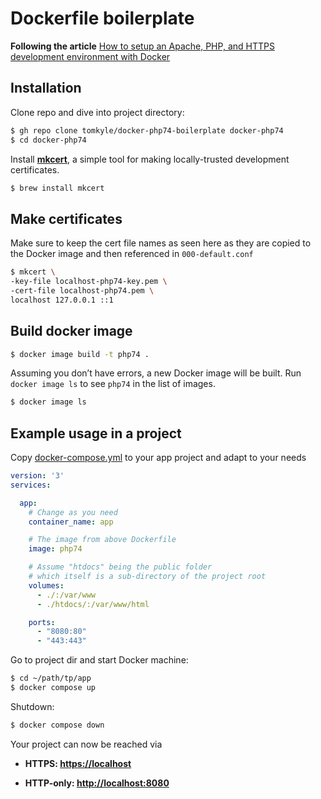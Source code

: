 # Dockerfile boilerplate



**Following the article** [How to setup an Apache, PHP, and HTTPS development environment with Docker](https://dockerwebdev.com/tutorials/docker-php-development/)

## Installation

Clone repo and dive into project directory:

```bash 
$ gh repo clone tomkyle/docker-php74-boilerplate docker-php74
$ cd docker-php74
```

Install [**mkcert**](https://github.com/FiloSottile/mkcert), a simple tool for making locally-trusted development certificates. 

```bash
$ brew install mkcert
```

## Make certificates

Make sure to keep the cert file names as seen here as they are copied to the Docker image and then referenced in `000-default.conf`

```bash
$ mkcert \
-key-file localhost-php74-key.pem \
-cert-file localhost-php74.pem \
localhost 127.0.0.1 ::1
```

## Build docker image

```bash
$ docker image build -t php74 .
```

Assuming you don’t have errors, a new Docker image will be built. Run `docker image ls` to see `php74` in the list of images.

```bash
$ docker image ls
```

## Example usage in a project

Copy [docker-compose.yml](./docker-compose.yml) to your app project and adapt to your needs

```yaml
version: '3'
services:

  app:
    # Change as you need
    container_name: app

    # The image from above Dockerfile
    image: php74

    # Assume "htdocs" being the public folder
    # which itself is a sub-directory of the project root
    volumes:
      - ./:/var/www
      - ./htdocs/:/var/www/html

    ports:
      - "8080:80"
      - "443:443"
```

Go to project dir and start Docker machine:

```bash
$ cd ~/path/tp/app
$ docker compose up
```

Shutdown:

```bash
$ docker compose down
```

Your project can now be reached via

- **HTTPS: [https://localhost](https://localhost)**

- **HTTP-only: [http://localhost:8080](http://localhost:8080)**

  

